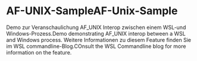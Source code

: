 # <a name="af-unix-sample"></a><span data-ttu-id="451a3-101">AF-UNIX-Sample</span><span class="sxs-lookup"><span data-stu-id="451a3-101">AF-Unix-Sample</span></span>

<span data-ttu-id="451a3-102">Demo zur Veranschaulichung AF_UNIX Interop zwischen einem WSL-und Windows-Prozess.</span><span class="sxs-lookup"><span data-stu-id="451a3-102">Demo demonstrating AF_UNIX interop between a WSL and Windows process.</span></span> <span data-ttu-id="451a3-103">Weitere Informationen zu diesem Feature finden Sie im WSL commandline-Blog.</span><span class="sxs-lookup"><span data-stu-id="451a3-103">COnsult the WSL Commandline blog for more information on the feature.</span></span>